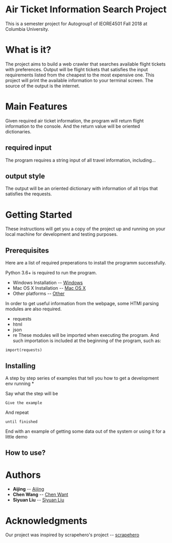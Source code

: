 # Air Ticket Information Search Project

This is a semester project for Autogroup1 of IEORE4501 Fall 2018 at Columbia University.

# What is it?

The project aims to build a web crawler that searches available flight tickets with preferences. 
Output will be flight tickets that satisfies the input requirements listed from the cheapest to the most expensive one.
This project will print the available information to your terminal screen.
The source of the output is the internet.

# Main Features

Given required air ticket information, the program will return flight information to the console. And the return value will be oriented dictionaries.

## required input
The program requires a string input of all travel information, including...

## output style
The output will be an oriented dictionary with information of all trips that satisfies the requests.

# Getting Started

These instructions will get you a copy of the project up and running on your local machine for development and testing purposes.

## Prerequisites

Here are a list of required preperations to install the programm successfully.

Python 3.6+ is required to run the program.

* Windows Installation -- [Windows](https://www.python.org/downloads/windows/)
* Mac OS X Installation -- [Mac OS X](https://www.python.org/downloads/mac-osx/)
* Other platforms -- [Other](https://www.python.org/download/other/)

In order to get useful information from the webpage, some HTMl parsing modules are also required.
* requests
* html
* json
* re
These modules will be imported when executing the program. And such importation is included at the beginning of the program, such as:
```
import(requests)
```
 
## Installing

A step by step series of examples that tell you how to get a development env running
* 

Say what the step will be

```
Give the example
```

And repeat

```
until finished
```

End with an example of getting some data out of the system or using it for a little demo

## How to use?

# Authors

* **Aijing** -- [Aijing](https://github.com/muliamuli)
* **Chen Wang** -- [Chen Want](https://github.com/az2525)
* **Siyuan Liu** -- [Siyuan Liu](https://github.com/intoxiah2014)

# Acknowledgments

Our project was inspired by scrapehero's project -- [scrapehero](https://gist.github.com/scrapehero/bc34513e2ea72dc0890ad47fbd8a1a4f)
